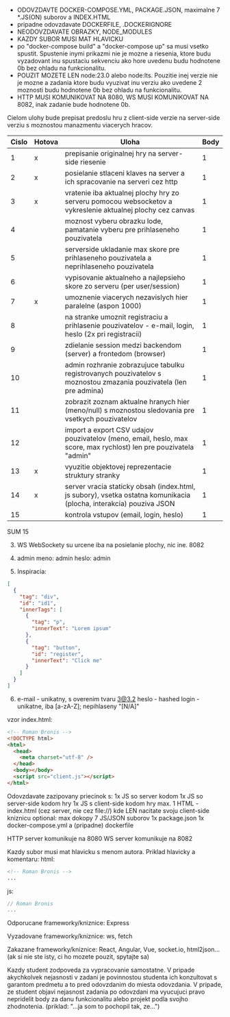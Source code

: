 - ODOVZDAVTE DOCKER-COMPOSE.YML, PACKAGE.JSON, maximalne 7 \*.JS(ON) suborov a INDEX.HTML
- pripadne odovzdavate DOCKERFILE, .DOCKERIGNORE
- NEODOVZDAVATE OBRAZKY, NODE_MODULES
- KAZDY SUBOR MUSI MAT HLAVICKU
- po "docker-compose build" a "docker-compose up" sa musi vsetko spustit. Spustenie inymi prikazmi nie je mozne a riesenia, ktore budu vyzadovant inu spustaciu sekvenciu ako hore uvedenu budu hodnotene 0b bez ohladu na funkcionalitu.
- POUZIT MOZETE LEN node:23.0 alebo node:lts. Pouzitie inej verzie nie je mozne a zadania ktore budu vyuzivat inu verziu ako uvedene 2 moznosti budu hodnotene 0b bez ohladu na funkcionalitu.
- HTTP MUSI KOMUNIKOVAT NA 8080, WS MUSI KOMUNIKOVAT NA 8082, inak zadanie bude hodnotene 0b.

Cielom ulohy bude prepisat predoslu hru z client-side verzie na server-side verziu s moznostou manazmentu viacerych hracov.

| Cislo | Hotova | Uloha                                                                                                              | Body |
| ----- | ------ | ------------------------------------------------------------------------------------------------------------------ | ---- |
| 1     | x      | prepisanie originalnej hry na server-side riesenie                                                                 | 1    |
| 2     | x      | posielanie stlaceni klaves na server a ich spracovanie na serveri cez http                                         | 1    |
| 3     | x      | vratenie iba aktualnej plochy hry zo serveru pomocou websocketov a vykreslenie aktualnej plochy cez canvas         | 1    |
| 4     |        | moznost vyberu obrazku lode, pamatanie vyberu pre prihlaseneho pouzivatela                                         | 1    |
| 5     |        | serverside ukladanie max skore pre prihlaseneho pouzivatela a neprihlaseneho pouzivatela                           | 1    |
| 6     |        | vypisovanie aktualneho a najlepsieho skore zo serveru (per user/session)                                           | 1    |
| 7     | x      | umoznenie viacerych nezavislych hier paralelne (aspon 1000)                                                        | 1    |
| 8     |        | na stranke umoznit registraciu a prihlasenie pouzivatelov - e-mail, login, heslo (2x pri registracii)              | 1    |
| 9     |        | zdielanie session medzi backendom (server) a frontedom (browser)                                                   | 1    |
| 10    |        | admin rozhranie zobrazujuce tabulku registrovanych pouzivatelov s moznostou zmazania pouzivatela (len pre admina)  | 1    |
| 11    |        | zobrazit zoznam aktualne hranych hier (meno/null) s moznostou sledovania pre vsetkych pouzivatelov                 | 1    |
| 12    |        | import a export CSV udajov pouzivatelov (meno, email, heslo, max score, max rychlost) len pre pouzivatela "admin"  | 1    |
| 13    | x      | vyuzitie objektovej reprezentacie struktury stranky                                                                | 1    |
| 14    | x      | server vracia staticky obsah (index.html, js subory), vsetka ostatna komunikacia (plocha, interakcia) pouziva JSON | 1    |
| 15    |        | kontrola vstupov (email, login, heslo)                                                                             | 1    |

SUM 15

3. WS
   WebSockety su urcene iba na posielanie plochy, nic ine. 8082

4. admin
   meno: admin
   heslo: admin

5. Inspiracia:

```json
[
  {
    "tag": "div",
    "id": "id1",
    "innerTags": [
      {
        "tag": "p",
        "innerText": "Lorem ipsum"
      },
      {
        "tag": "button",
        "id": "register",
        "innerText": "Click me"
      }
    ]
  }
]
```

6. e-mail - unikatny, s overenim tvaru 3@3.2
   heslo - hashed
   login - unikatne, iba [a-zA-Z]; nepihlaseny "[N/A]"

vzor index.html:

```html
<!-- Roman Bronis -->
<!DOCTYPE html>
<html>
  <head>
    <meta charset="utf-8" />
  </head>
  <body></body>
  <script src="client.js"></script>
</html>
```

Odovzdavate zazipovany priecinok s:
1x JS so server kodom
1x JS so server-side kodom hry
1x JS s client-side kodom hry
max. 1 HTML - index.html (cez server, nie cez file://) kde LEN nacitate svoju client-side kniznicu
optional: max dokopy 7 JS/JSON suborov
1x package.json
1x docker-compose.yml a (pripadne) dockerfile

HTTP server komunikuje na 8080
WS server komunikuje na 8082

Kazdy subor musi mat hlavicku s menom autora.
Priklad hlavicky a komentaru:
html:

```html
<!-- Roman Bronis -->
...
```

js:

```js
// Roman Bronis
...
```

Odporucane frameworky/kniznice:
Express

Vyzadovane frameworky/kniznice:
ws, fetch

Zakazane frameworky/kniznice:
React, Angular, Vue, socket.io, html2json... (ak si nie ste isty, ci ho mozete pouzit, spytajte sa)

Kazdy student zodpoveda za vypracovanie samostatne. V pripade akychkolvek nejasnosti v zadani je povinnostou studenta ich konzultovat s garantom predmetu a to pred odovzdanim do miesta odovzdania. V pripade, ze student objavi nejasnost zadania po odovzdani ma vyucujuci pravo nepridelit body za danu funkcionalitu alebo projekt podla svojho zhodnotenia. (priklad: "...ja som to pochopil tak, ze...")
